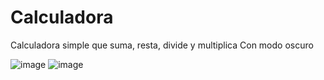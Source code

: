 # Calculadora
Calculadora simple que suma, resta, divide y multiplica
Con modo oscuro

![image](https://user-images.githubusercontent.com/60717025/148212648-6479f6c7-2066-4da9-bcdd-aa735c7c4c57.png)
![image](https://user-images.githubusercontent.com/60717025/148212848-4788cb0c-0eff-4b13-9a97-f7bba73b8259.png)

